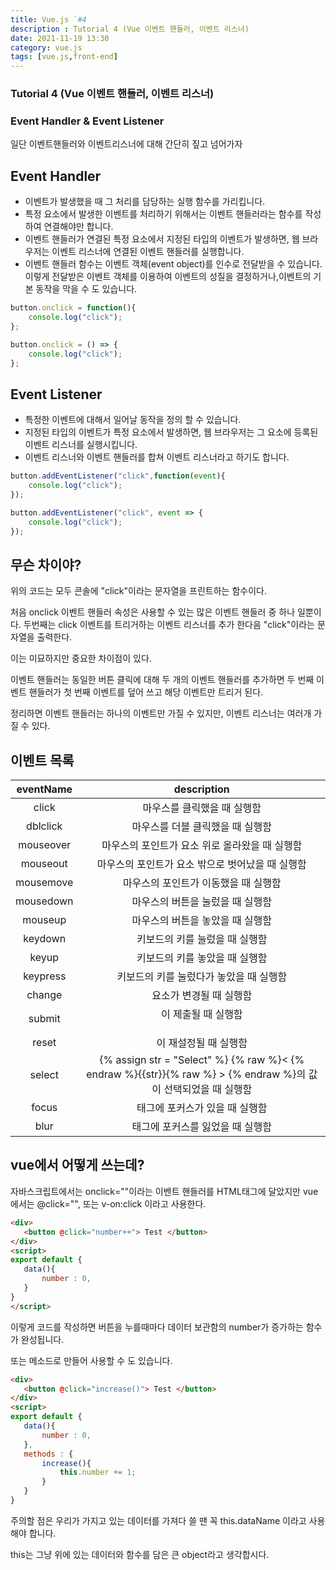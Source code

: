 ```yaml
---
title: Vue.js `#4
description : Tutorial 4 (Vue 이벤트 핸들러, 이벤트 리스너)
date: 2021-11-19 13:30
category: vue.js
tags: [vue.js,front-end]
---
```


### Tutorial 4 (Vue 이벤트 핸들러, 이벤트 리스너)

### Event Handler & Event Listener

일단 이벤트핸들러와 이벤트리스너에 대해 간단히 짚고 넘어가자

## Event Handler

* 이벤트가 발생했을 때 그 처리를 담당하는 실행 함수를 가리킵니다.
* 특정 요소에서 발생한 이벤트를 처리하기 위해서는 이벤트 핸들러라는 함수를 작성하여 연결해야만 합니다.
* 이벤트 핸들러가 연결된 특정 요소에서 지정된 타입의 이벤트가 발생하면, 웹 브라우저는 이벤트 리스너에 연결된 이벤트 핸들러를 실행합니다.
* 이벤트 핸들러 함수는 이벤트 객체(event object)를 인수로 전달받을 수 있습니다. 이렇게 전달받은 이벤트 객체를 이용하여 이벤트의 성질을 결정하거나,이벤트의 기본 동작을 막을 수 도 있습니다.

```js
button.onclick = function(){
    console.log("click");
};

button.onclick = () => {
    console.log("click");
};
```

## Event Listener

* 특정한 이벤트에 대해서 일어날 동작을 정의 할 수 있습니다.
* 지정된 타입의 이벤트가 특정 요소에서 발생하면, 웹 브라우저는 그 요소에 등록된 이벤트 리스너를 실행시킵니다.
* 이벤트 리스너와 이벤트 핸들러를 합쳐 이벤트 리스너라고 하기도 합니다.

```js
button.addEventListener("click",function(event){
    console.log("click");
});

button.addEventListener("click", event => {
    console.log("click");
});
```

## 무슨 차이야?

위의 코드는 모두 콘솔에 "click"이라는 문자열을 프린트하는 함수이다.

처음 onclick 이벤트 핸들러 속성은 사용할 수 있는 많은 이벤트 핸들러 중 하나 일뿐이다. 
두번째는 click 이벤트를 트리거하는 이벤트 리스너를 추가 한다음 "click"이라는 문자열을 출력한다.

이는 미묘하지만 중요한 차이점이 있다.

이벤트 핸들러는 동일한 버튼 클릭에 대해 두 개의 이벤트 핸들러를 추가하면 두 번째 이벤트 핸들러가 첫 번째 이벤트를 덮어 쓰고 해당 이벤트만 트리거 된다.

정리하면 이벤트 핸들러는 하나의 이벤트만 가질 수 있지만, 이벤트 리스너는 여러개 가질 수 있다.

## 이벤트 목록

| eventName | description |
|:---:|:---:|
|  click | 마우스를 클릭했을 때 실행함 |
| dblclick |마우스를 더블 클릭했을 때 실행함 |
| mouseover |마우스의 포인트가 요소 위로 올라왔을 때 실행함 |
| mouseout |마우스의 포인트가 요소 밖으로 벗어났을 때 실행함 |
| mousemove |마우스의 포인트가 이동했을 때 실행함 |
| mousedown |마우스의 버튼을 눌렀을 때 실행함 |
| mouseup |마우스의 버튼을 놓았을 때 실행함 |
| keydown |키보드의 키를 눌렀을 때 실행함 |
| keyup |키보드의 키를 놓았을 때 실행함 |
| keypress |키보드의 키를 눌렀다가 놓았을 때 실행함 |
| change | 요소가 변경될 때 실행함 |
| submit | <Form>이 제출될 때 실행함 |
| reset | <Form>이 재설정될 때 실행함 |
| select | {% assign str = "Select" %} {% raw %}< {% endraw %}{{str}}{% raw %} > {% endraw %}의 값이 선택되었을 때 실행함  |
| focus | 태그에 포커스가 있을 때 실행함 |
| blur | 태그에 포커스를 잃었을 때 실행함 |


## vue에서 어떻게 쓰는데?


자바스크립트에서는 onclick=""이라는 이벤트 핸들러를 HTML태그에 달았지만 vue에서는 @click="", 또는 v-on:click 이라고 사용한다.

 ```html
<div>
    <button @click="number++"> Test </button>
</div>
<script>
export default {
    data(){
        number : 0,
    }
}
</script>
 ```

이렇게 코드를 작성하면 버튼을 누를때마다 데이터 보관함의 number가 증가하는 함수가 완성됩니다.

또는 메소드로 만들어 사용할 수 도 있습니다.


 ```html
<div>
    <button @click="increase()"> Test </button>
</div>
<script>
export default {
    data(){
        number : 0,
    },
    methods : {
        increase(){
            this.number += 1;
        }
    }
}
 ```

 주의할 점은 우리가 가지고 있는 데이터를 가져다 쓸 땐 꼭 this.dataName 이라고 사용해야 합니다.

 this는 그냥 위에 있는 데이터와 함수를 담은 큰 object라고 생각합시다.

